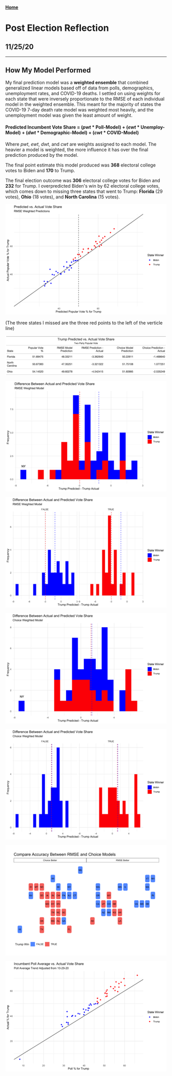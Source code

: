 #### [Home](https://cassidybargell.github.io/election_analytics/)

# Post Election Reflection
## 11/25/20

<hr>

## How My Model Performed 

My final prediction model was a **weighted ensemble** that combined generalized linear models based off of data from polls, demographics, unemployment rates, and COVID-19 deaths. I settled on using weights for each state that were inversely proportionate to the RMSE of each individual model in the weighted ensemble. This meant for the majority of states the COVID-19 7-day death rate model was weighted most heavily, and the unemployment model was given the least amount of weight. 

#### **Predicted Incumbent Vote Share** = (*pwt* * Poll-Model) + (*ewt* * Unemploy-Model) + (*dwt* * Demographic-Model) + (*cwt* * COVID-Model)

Where *pwt*, *ewt*, *dwt*, and *cwt* are weights assigned to each model. The heavier a model is weighted, the more influence it has over the final prediction produced by the model. 

The final point estimate this model produced was **368** electoral college votes to Biden and **170** to Trump. 

The final election outcome was **306** electoral college votes for Biden and **232** for Trump. I overpredicted Biden's win by 62 electoral college votes, which comes down to missing three states that went to Trump: **Florida** (29 votes), **Ohio** (18 votes), and **North Carolina** (15 votes).

![](../figures/post-election/predicted_v_actual.png)

(The three states I missed are the three red points to the left of the verticle line)

![](../figures/post-election/missedstates_gt.png)

![](../figures/post-election/rmse_diff_combined.png)

![](../figures/post-election/rmse_diff_separate.png)

![](../figures/post-election/choice_diff_combined.png)

![](../figures/post-election/choice_diff_separate.png)

![](../figures/post-election/compare_models_statebin.png)

![](../figures/post-election/poll_v_actual.png)